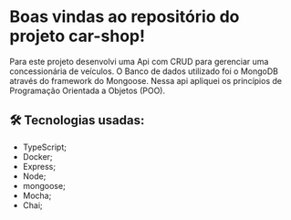 # Boas vindas ao repositório do projeto car-shop!

Para este projeto desenvolvi uma Api com CRUD para gerenciar uma concessionária de veículos. O Banco de dados utilizado foi o MongoDB através do framework do Mongoose. Nessa api apliquei os princípios de Programação Orientada a Objetos (POO).

## 🛠 Tecnologias usadas:

* TypeScript;
* Docker;
* Express;
* Node;
* mongoose;
* Mocha;
* Chai;
